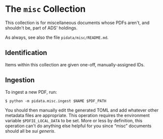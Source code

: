 # The `misc` Collection

This collection is for miscellaneous documents whose PDFs aren't, and shouldn't
be, part of ADS' holdings.

As always, see also the file `pidata/misc/README.md`.


## Identification

Items within this collection are given one-off, manually-assigned IDs.


## Ingestion

To ingest a new PDF, run:

```
$ python -m pidata.misc.ingest $NAME $PDF_PATH
```

You should then manually edit the generated TOML and add whatever other metadata
files are appropriate. This operation requires the environment variable
`$PDFIE_LOCAL_DATA` to be set. More or less by definition, this operation can't
do anything else helpful for you since “misc” documents should all be *sui
generis*.
